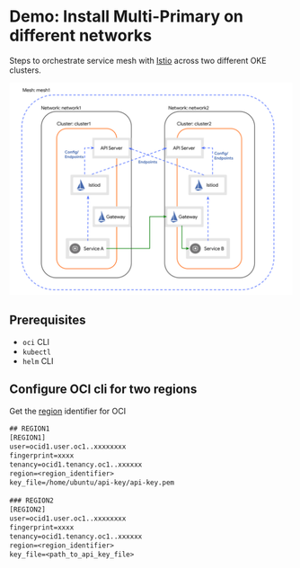 # Demo: Install Multi-Primary on different networks

Steps to orchestrate service mesh with [Istio](https://istio.io/) across two different OKE clusters.

![dual-screenshot](images/mutli-primary.svg)

## Prerequisites

- `oci` CLI
- `kubectl`
- `helm` CLI

## Configure OCI cli for two regions

Get the [region](https://docs.oracle.com/en-us/iaas/Content/General/Concepts/regions.htm#About) identifier for OCI

```
## REGION1
[REGION1]
user=ocid1.user.oc1..xxxxxxxx
fingerprint=xxxx
tenancy=ocid1.tenancy.oc1..xxxxxx
region=<region_identifier>
key_file=/home/ubuntu/api-key/api-key.pem

### REGION2
[REGION2]
user=ocid1.user.oc1..xxxxxxxx
fingerprint=xxxx
tenancy=ocid1.tenancy.oc1..xxxxxx
region=<region_identifier>
key_file=<path_to_api_key_file>
```
